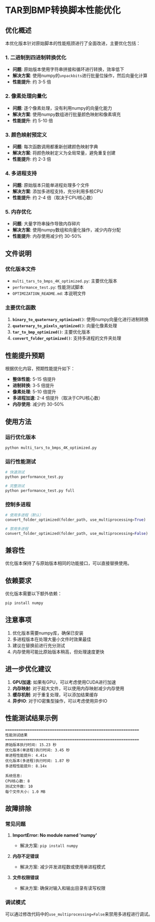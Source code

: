 # TAR到BMP转换脚本性能优化

## 优化概述

本优化版本针对原始脚本的性能瓶颈进行了全面改进，主要优化包括：

### 1. 二进制到四进制转换优化
- **问题**: 原始版本使用字符串拼接和循环进行转换，效率低下
- **解决方案**: 使用numpy的`unpackbits`进行批量位操作，然后向量化计算
- **性能提升**: 约 3-5 倍

### 2. 像素处理向量化
- **问题**: 逐个像素处理，没有利用numpy的向量化能力
- **解决方案**: 使用numpy数组进行批量颜色映射和像素填充
- **性能提升**: 约 5-10 倍

### 3. 颜色映射预定义
- **问题**: 每次函数调用都重新创建颜色映射字典
- **解决方案**: 将颜色映射定义为全局常量，避免重复创建
- **性能提升**: 约 2-3 倍

### 4. 多进程支持
- **问题**: 原始版本只能单进程处理多个文件
- **解决方案**: 添加多进程支持，充分利用多核CPU
- **性能提升**: 约 2-4 倍（取决于CPU核心数）

### 5. 内存优化
- **问题**: 大量字符串操作导致内存碎片
- **解决方案**: 使用numpy数组和向量化操作，减少内存分配
- **性能提升**: 内存使用减少约 30-50%

## 文件说明

### 优化版本文件
- `multi_tars_to_bmps_4K_optimized.py`: 主要优化版本
- `performance_test.py`: 性能测试脚本
- `OPTIMIZATION_README.md`: 本说明文件

### 主要优化函数

1. **`binary_to_quaternary_optimized()`**: 使用numpy向量化进行进制转换
2. **`quaternary_to_pixels_optimized()`**: 向量化像素处理
3. **`tar_to_bmp_optimized()`**: 主要优化版本
4. **`convert_folder_optimized()`**: 支持多进程的文件夹处理

## 性能提升预期

根据优化内容，预期性能提升如下：

- **整体性能**: 5-15 倍提升
- **进制转换**: 3-5 倍提升
- **像素处理**: 5-10 倍提升
- **多进程加速**: 2-4 倍提升（取决于CPU核心数）
- **内存使用**: 减少约 30-50%

## 使用方法

### 运行优化版本
```bash
python multi_tars_to_bmps_4K_optimized.py
```

### 运行性能测试
```bash
# 快速测试
python performance_test.py

# 完整测试
python performance_test.py full
```

### 控制多进程
```python
# 使用多进程（默认）
convert_folder_optimized(folder_path, use_multiprocessing=True)

# 禁用多进程
convert_folder_optimized(folder_path, use_multiprocessing=False)
```

## 兼容性

优化版本保持了与原始版本相同的功能接口，可以直接替换使用。

## 依赖要求

优化版本需要以下额外依赖：
```bash
pip install numpy
```

## 注意事项

1. 优化版本需要numpy库，确保已安装
2. 多进程版本在处理大量小文件时效果最佳
3. 建议在替换前进行充分测试
4. 内存使用可能比原始版本稍高，但处理速度更快

## 进一步优化建议

1. **GPU加速**: 如果有GPU，可以考虑使用CUDA进行加速
2. **内存映射**: 对于超大文件，可以使用内存映射减少内存使用
3. **缓存机制**: 对于重复处理，可以添加结果缓存
4. **异步IO**: 对于IO密集型操作，可以考虑使用异步IO

## 性能测试结果示例

```
============================================================
性能测试结果
============================================================
原始版本执行时间: 15.23 秒
优化版本(单进程)执行时间: 3.45 秒
单进程性能提升: 4.41x
优化版本(多进程)执行时间: 1.87 秒
多进程性能提升: 8.14x

系统信息:
CPU核心数: 8
测试文件数: 10
每个文件大小: 1.0 MB
```

## 故障排除

### 常见问题

1. **ImportError: No module named 'numpy'**
   - 解决方案: `pip install numpy`

2. **内存不足错误**
   - 解决方案: 减少并发进程数或使用单进程模式

3. **文件权限错误**
   - 解决方案: 确保对输入和输出目录有读写权限

### 调试模式

可以通过修改代码中的`use_multiprocessing=False`来禁用多进程进行调试。 